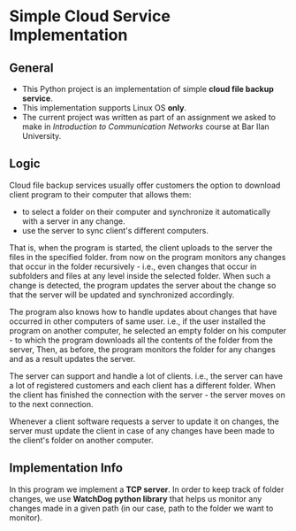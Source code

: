 # Simple Cloud Service Implementation
## General
- This Python project is an implementation of simple **cloud file backup service**.
- This implementation supports Linux OS **only**.
- The current project was written as part of an assignment we asked to make in _Introduction to Communication Networks_ 
course at Bar Ilan University.

## Logic
Cloud file backup services usually offer customers the option to download client program to
their computer that allows them:
- to select a folder on their computer and synchronize it automatically with a server in any change.
- use the server to sync client's different computers.

That is, when the program is started, the client uploads to the server the files in the specified folder.
from now on the program monitors any changes that occur in the folder recursively - i.e., even changes
that occur in subfolders and files at any level inside the selected folder. When such a change is detected, 
the program updates the server about the change so that the server will be updated and synchronized accordingly.

The program also knows how to handle updates about changes that have occurred in other computers of
same user. i.e., if the user installed the program on another computer, he selected an empty folder on his computer - to
which the program downloads all the contents of the folder from the server,
Then, as before, the program monitors the folder for any changes and as a result updates the server.

The server can support and handle a lot of clients. i.e., the server can have a lot of registered customers
and each client has a different folder. When the client has finished the connection with the server - the server
moves on to the next connection.

Whenever a client software requests a server to update it on changes, the server must update the client in case of any
changes have been made to the client's folder on another computer.

## Implementation Info
In this program we implement a **TCP server**.
In order to keep track of folder changes, we use **WatchDog python library** that helps us
monitor any changes made in a given path (in our case, path to the folder we want to monitor).
